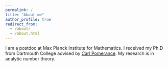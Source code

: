 ```yaml
---
permalink: /
title: "About me"
author_profile: true
redirect_from: 
  - /about/
  - /about.html
---
```


I am a postdoc at Max Planck Institute for Mathematics. I received my Ph.D from Dartmouth College advised by [Carl Pomerance](https://math.dartmouth.edu/~carlp/). My research is in analytic number theory.
